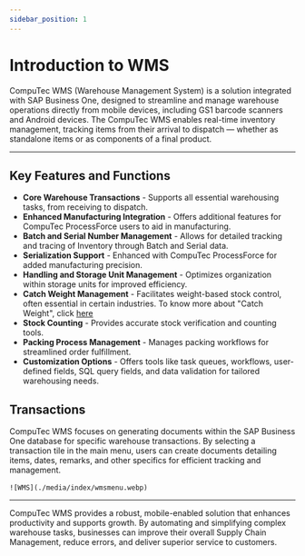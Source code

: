 ```yaml
---
sidebar_position: 1
---
```


# Introduction to WMS

CompuTec WMS (Warehouse Management System) is a solution integrated with SAP Business One, designed to streamline and manage warehouse operations directly from mobile devices, including GS1 barcode scanners and Android devices. The CompuTec WMS enables real-time inventory management, tracking items from their arrival to dispatch — whether as standalone items or as components of a final product.

---

## Key Features and Functions

- **Core Warehouse Transactions** -  Supports all essential warehousing tasks, from receiving to dispatch.
- **Enhanced Manufacturing Integration** -  Offers additional features for CompuTec ProcessForce users to aid in manufacturing.
- **Batch and Serial Number Management** - Allows for detailed tracking and tracing of Inventory through Batch and Serial data.
- **Serialization Support** - Enhanced with CompuTec ProcessForce for added manufacturing precision.
- **Handling and Storage Unit Management** - Optimizes organization within storage units for improved efficiency.
- **Catch Weight Management** - Facilitates weight-based stock control, often essential in certain industries. To know more about "Catch Weight", click [here](./user-guide/catch-weight.md)
- **Stock Counting** - Provides accurate stock verification and counting tools.
- **Packing Process Management** - Manages packing workflows for streamlined order fulfillment.
- **Customization Options** - Offers tools like task queues, workflows, user-defined fields, SQL query fields, and data validation for tailored warehousing needs.

## Transactions

CompuTec WMS focuses on generating documents within the SAP Business One database for specific warehouse transactions. By selecting a transaction tile in the main menu, users can create documents detailing items, dates, remarks, and other specifics for efficient tracking and management.

    ![WMS](./media/index/wmsmenu.webp)

---
CompuTec WMS provides a robust, mobile-enabled solution that enhances productivity and supports growth. By automating and simplifying complex warehouse tasks, businesses can improve their overall Supply Chain Management, reduce errors, and deliver superior service to customers.
